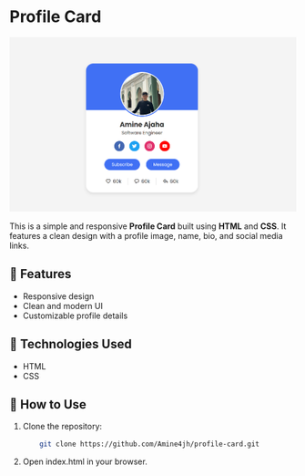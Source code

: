 # Profile Card  

![alt text](image.png)

This is a simple and responsive **Profile Card** built using **HTML** and **CSS**. It features a clean design with a profile image, name, bio, and social media links.  

## 🔹 Features  
- Responsive design  
- Clean and modern UI  
- Customizable profile details  

## 🔹 Technologies Used  
- HTML  
- CSS   

## 🔹 How to Use  
1. Clone the repository:  
    ```bash
        git clone https://github.com/Amine4jh/profile-card.git
    ```

2. Open index.html in your browser.
